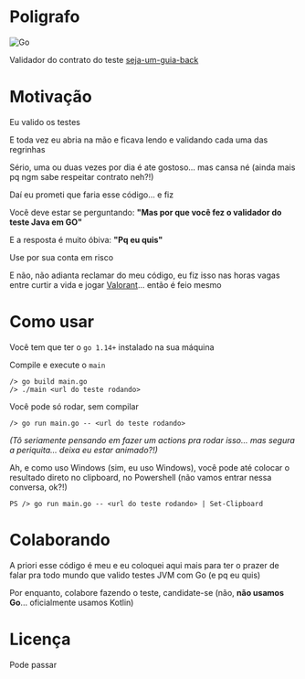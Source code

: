 # Poligrafo

![Go](https://github.com/octaviogb/Poligrafo/workflows/Go/badge.svg?event=workflow_dispatch)

Validador do contrato do teste [seja-um-guia-back](https://github.com/GuiaBolso/seja-um-guia-back)

# Motivação

Eu valido os testes

E toda vez eu abria na mão e ficava lendo e validando cada uma das regrinhas

Sério, uma ou duas vezes por dia é ate gostoso... mas cansa né (ainda mais pq ngm sabe respeitar contrato neh?!)

Daí eu prometi que faria esse código... e fiz

Você deve estar se perguntando: **"Mas por que você fez o validador do teste Java em GO"**

E a resposta é muito óbiva: **"Pq eu quis"**

Use por sua conta em risco

E não, não adianta reclamar do meu código, eu fiz isso nas horas vagas entre curtir a vida e jogar [Valorant](https://playvalorant.com/pt-br/)... então é feio mesmo

# Como usar

Você tem que ter o `go 1.14+` instalado na sua máquina

Compile e execute o `main`

```
/> go build main.go
/> ./main <url do teste rodando>
```

Você pode só rodar, sem compilar

```
/> go run main.go -- <url do teste rodando>
```

_(Tô seriamente pensando em fazer um actions pra rodar isso... mas segura a periquita... deixa eu estar animado?!)_

Ah, e como uso Windows (sim, eu uso Windows), você pode até colocar o resultado direto no clipboard, no Powershell (não vamos entrar nessa conversa, ok?!)

```
PS /> go run main.go -- <url do teste rodando> | Set-Clipboard
```

# Colaborando

A priori esse código é meu e eu coloquei aqui mais para ter o prazer de falar pra todo mundo que valido testes JVM com Go (e pq eu quis)

Por enquanto, colabore fazendo o teste, candidate-se (não, **não usamos Go**... oficialmente usamos Kotlin)

# Licença

Pode passar
